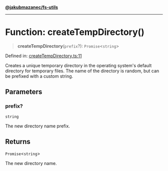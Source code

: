 [**@jakubmazanec/fs-utils**](../README.md)

---

# Function: createTempDirectory()

> **createTempDirectory**(`prefix`?): `Promise`\<`string`\>

Defined in:
[createTempDirectory.ts:11](https://github.com/jakubmazanec/tools/blob/7c5f40d811171692b72a47160bc33d644201b16a/packages/fs-utils/source/createTempDirectory.ts#L11)

Creates a unique temporary directory in the operating system's default directory for temporary
files. The name of the directory is random, but can be prefixed with a custom string.

## Parameters

### prefix?

`string`

The new directory name prefix.

## Returns

`Promise`\<`string`\>

The new directory name.
